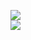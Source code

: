 [![](https://img.shields.io/badge/Made%20With-Github%20Spray-lightgrey.svg?style=for-the-badge&logo=github)](https://github.com/Annihil/github-spray#2121)  
[![](https://i.imgur.com/2DrTn0Z.gif)](https://github.com/Annihil/github-spray)